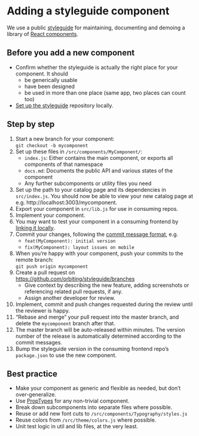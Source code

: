 # Adding a styleguide component

We use a public [styleguide](https://styleguide.republik.ch) for maintaining, documenting and demoing a library of [React components](https://reactjs.org/docs/react-component.html).

## Before you add a new component
* Confirm whether the styleguide is actually the right place for your component. It should
  * be generically usable
  * have been designed
  * be used in more than one place (same app, two places can count too)
* [Set up the styleguide](https://github.com/orbiting/docs/blob/master/guides/how-to-run.md#3-setup-the-styleguide) repository locally. 


## Step by step
1. Start a new branch for your component:
  <br />```git checkout -b mycomponent```
2. Set up these files in `/src/components/MyComponent/`:<br />
    * `index.js`: Either contains the main component, or exports all components of that namespace
    * `docs.md`: Documents the public API and various states of the component
    * Any further subcomponents or utility files you need
3. Set up the path to your catalog page and its dependencies in `src/index.js`. You should now be able to view your new catalog page at e.g. http://localhost:3003/mycomponent.
4. Export your component  in `src/lib.js` for use in consuming repos.
5. Implement your component. 
6. You may want to test your component in a consuming frontend by [linking it locally](https://github.com/orbiting/docs/blob/master/guides/how-to-run.md#linking).
7. Commit your changes, following the [commit message format](https://github.com/orbiting/styleguide#commit-message-format), e.g.
    * `feat(MyComponent): initial version`
    * `fix(MyComponent): layout issues on mobile`
8. When you’re happy with your component, push your commits to the remote branch:
  <br />```git push origin mycomponent```
9. Create a pull request on https://github.com/orbiting/styleguide/branches
    * Give context by describing the new feature, adding screenshots or referencing related pull requests, if any.
    * Assign another developer for review.
10. Implement, commit and push changes requested during the review until the reviewer is happy.
11. “Rebase and merge” your pull request into the master branch, and delete the `mycomponent` branch after that.
12. The master branch will be auto-released within minutes. The version number of the release is automatically determined according to the commit messages.
13. Bump the styleguide version in the consuming frontend repo’s `package.json` to use the new component.


## Best practice
* Make your component as generic and flexible as needed, but don’t over-generalize.
* Use [PropTypes](https://reactjs.org/docs/typechecking-with-proptypes.html) for any non-trivial component.
* Break down subcomponents into separate files where possible.
* Reuse or add new font cuts to `/src/components/Typography/styles.js`
* Reuse colors from `/src/theme/colors.js` where possible.
* Unit test logic in util and lib files, at the very least.
